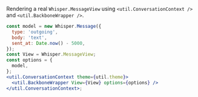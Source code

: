 Rendering a real `Whisper.MessageView` using `<util.ConversationContext />` and
`<util.BackboneWrapper />`.

```jsx
const model = new Whisper.Message({
  type: 'outgoing',
  body: 'text',
  sent_at: Date.now() - 5000,
});
const View = Whisper.MessageView;
const options = {
  model,
};
<util.ConversationContext theme={util.theme}>
  <util.BackboneWrapper View={View} options={options} />
</util.ConversationContext>;
```
